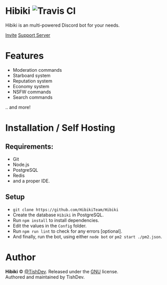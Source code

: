 # Hibiki ![Travis CI](https://api.travis-ci.org/HibikiTeam/Hibiki.svg?branch=master) 

Hibiki is an multi-powered Discord bot for your needs.

[Invite](https://discordapp.com/oauth2/authorize?client_id=454954755756654602&scope=bot) [Support Server](https://discord.gg/c7whDPq)

# Features

- Moderation commands
- Starboard system
- Reputation system
- Economy system
- NSFW commands
- Search commands

.. and more!

# Installation / Self Hosting

## Requirements:

- Git
- Node.js
- PostgreSQL
- Redis
- and a proper IDE.

## Setup

- `git clone https://github.com/HibikiTeam/Hibiki`
- Create the database `Hibiki` in PostgreSQL.
- Run `npm install` to install dependencies.
- Edit the values in the `Config` folder.
- Run `npm run lint` to check for any errors [optional].
- And finally, run the bot, using either `node bot` or `pm2 start ./pm2.json`.

# Author
**Hibiki** © [@TishDev](https://github.com/TishDev). Released under the [GNU](https://github.com/HibikiTeam/Hibiki/blob/master/LICENSE) license.<br>
Authored and maintained by TishDev. 